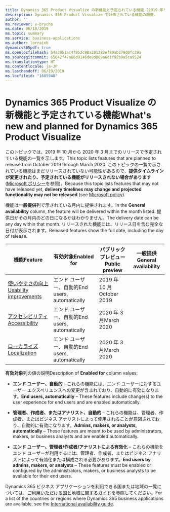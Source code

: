 ```yaml
---
title: Dynamics 365 Product Visualize の新機能と予定されている機能 (2019 年リリース ウェーブ 2)
description: Dynamics 365 Product Visualize で計画されている機能の概要。
author: ''
ms.reviewer: v-brycho
ms.date: 06/18/2019
ms.topic: summary
ms.service: business-applications
ms.author: lorrainb
dynamics365pdf: true
ms.openlocfilehash: b4a2051ac4f952c98a201382ef80ab279d0fc39a
ms.sourcegitcommit: 65042f47a66d9146de8d869a6d1f92b9a5ca9524
ms.translationtype: HT
ms.contentlocale: ja-JP
ms.lasthandoff: 06/19/2019
ms.locfileid: "1685948"
---
```

# <a name="whats-new-and-planned-for-dynamics-365-product-visualize"></a><span data-ttu-id="1288a-103">Dynamics 365 Product Visualize の新機能と予定されている機能</span><span class="sxs-lookup"><span data-stu-id="1288a-103">What's new and planned for Dynamics 365 Product Visualize</span></span>

<span data-ttu-id="1288a-104">このトピックでは、2019 年 10 月から 2020 年 3 月までのリリースで予定されている機能の一覧を示します。</span><span class="sxs-lookup"><span data-stu-id="1288a-104">This topic lists features that are planned to release from October 2019 through March 2020.</span></span> <span data-ttu-id="1288a-105">このトピックの一覧で示されている機能はまだリリースされていない可能性があるので、**提供タイムラインが変更されたり、予定されている機能がリリースされない場合があります** ([Microsoft ポリシー](https://go.microsoft.com/fwlink/p/?linkid=2007332)を参照)。</span><span class="sxs-lookup"><span data-stu-id="1288a-105">Because this topic lists features that may not have released yet, **delivery timelines may change and projected functionality may not be released** (see [Microsoft policy](https://go.microsoft.com/fwlink/p/?linkid=2007332)).</span></span>

<span data-ttu-id="1288a-106">機能は**一般提供**列で示されている月内に提供されます。</span><span class="sxs-lookup"><span data-stu-id="1288a-106">In the **General availability** column, the feature will be delivered within the month listed.</span></span> <span data-ttu-id="1288a-107">提供日がその月内のどの日になるかはわかりません。</span><span class="sxs-lookup"><span data-stu-id="1288a-107">The delivery date can be any day within that month.</span></span> <span data-ttu-id="1288a-108">リリースされた機能には、リリース日を含む完全な日付が表示されます。</span><span class="sxs-lookup"><span data-stu-id="1288a-108">Released features show the full date, including the day of release.</span></span> 

| <span data-ttu-id="1288a-109">機能</span><span class="sxs-lookup"><span data-stu-id="1288a-109">Feature</span></span>    | <span data-ttu-id="1288a-110">有効対象</span><span class="sxs-lookup"><span data-stu-id="1288a-110">Enabled for</span></span>    |  <span data-ttu-id="1288a-111">パブリック プレビュー</span><span class="sxs-lookup"><span data-stu-id="1288a-111">Public preview</span></span> | <span data-ttu-id="1288a-112">一般提供</span><span class="sxs-lookup"><span data-stu-id="1288a-112">General availability</span></span> | 
| ---------- |---------------- | --------------- |-------------- |
| [<span data-ttu-id="1288a-113">使いやすさの向上</span><span class="sxs-lookup"><span data-stu-id="1288a-113">Usability improvements</span></span>](usability-improvements.md) | <span data-ttu-id="1288a-114">エンド ユーザー、自動的</span><span class="sxs-lookup"><span data-stu-id="1288a-114">End users, automatically</span></span>|<span data-ttu-id="1288a-115">2019 年 10 月</span><span class="sxs-lookup"><span data-stu-id="1288a-115">October 2019</span></span>| |  
| [<span data-ttu-id="1288a-116">アクセシビリティ</span><span class="sxs-lookup"><span data-stu-id="1288a-116">Accessibility</span></span>](accessibility.md) | <span data-ttu-id="1288a-117">エンド ユーザー、自動的</span><span class="sxs-lookup"><span data-stu-id="1288a-117">End users, automatically</span></span>|<span data-ttu-id="1288a-118">2020 年 3 月</span><span class="sxs-lookup"><span data-stu-id="1288a-118">March 2020</span></span>| |  
| [<span data-ttu-id="1288a-119">ローカライズ</span><span class="sxs-lookup"><span data-stu-id="1288a-119">Localization</span></span>](localization.md) | <span data-ttu-id="1288a-120">エンド ユーザー、自動的</span><span class="sxs-lookup"><span data-stu-id="1288a-120">End users, automatically</span></span>|<span data-ttu-id="1288a-121">2020 年 3 月</span><span class="sxs-lookup"><span data-stu-id="1288a-121">March 2020</span></span>| |  

<span data-ttu-id="1288a-122">**有効対象**列の値の説明</span><span class="sxs-lookup"><span data-stu-id="1288a-122">Description of **Enabled for** column values:</span></span>

- <span data-ttu-id="1288a-123">**エンド ユーザー、自動的** - これらの機能には、エンド ユーザーに対するユーザー エクスペリエンスへの変更が含まれており、自動的に有効になります。</span><span class="sxs-lookup"><span data-stu-id="1288a-123">**End users, automatically** – These features include change(s) to the user experience for end users and are enabled automatically.</span></span>

- <span data-ttu-id="1288a-124">**管理者、作成者、またはアナリスト、自動的** – これらの機能は、管理者、作成者、またはビジネス アナリストによって使用されることが意図されており、自動的に有効になります。</span><span class="sxs-lookup"><span data-stu-id="1288a-124">**Admins, makers, or analysts, automatically**  – These features are meant to be used by administrators, makers, or business analysts and are enabled automatically.</span></span>

- <span data-ttu-id="1288a-125">**エンド ユーザー、管理者/作成者/アナリストによる有効化** – これらの機能をエンド ユーザーが利用するには、管理者、作成者、またはビジネス アナリストによって有効化または構成される必要があります。</span><span class="sxs-lookup"><span data-stu-id="1288a-125">**End users by admins, makers, or analysts** – These features must be enabled or configured by the administrators, makers, or business analysts to be available for their end users.</span></span>

<span data-ttu-id="1288a-126">Dynamics 365 ビジネス アプリケーションを利用できる国または地域の一覧については、[ご利用いただける国と地域に関するガイド](https://aka.ms/dynamics_365_international_availability_deck)を参照してください。</span><span class="sxs-lookup"><span data-stu-id="1288a-126">For a list of the countries or regions where Dynamics 365 business applications are available, see the [International availability guide](https://aka.ms/dynamics_365_international_availability_deck).</span></span>
